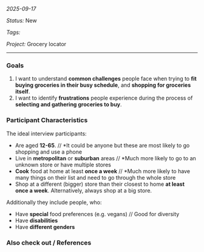 *2025-09-17*

*Status:* New

*Tags:* 

*Project:* Grocery locator

<hr>

### Goals

1. I want to understand **common challenges** people face when trying to **fit buying groceries in their busy schedule**, and **shopping for groceries itself**.
2. I want to identify **frustrations** people experience during the process of **selecting and gathering groceries to buy**.

### Participant Characteristics

The ideal interview participants:
- Are aged **12-65**. // *It could be anyone but these are most likely to go shopping and use a phone
- Live in **metropolitan** or **suburban** areas // *Much more likely to go to an unknown store or have multiple stores
- **Cook** food at home at least **once a week** // *Much more likely to have many things on their list and need to go through the whole store
- Shop at a different (bigger) store than their closest to home **at least once a week**. Alternatively, always shop at a big store.

Additionally they include people, who:
- Have **special** food preferences (e.g. vegans) // Good for diversity
- Have **disabilities**
- Have **different genders**
### Also check out / References